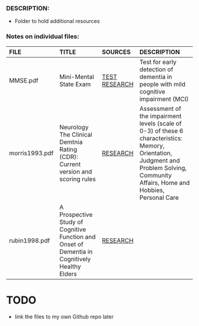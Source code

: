 ### DESCRIPTION:

- Folder to hold additional resources

### Notes on individual files:


| FILE           | TITLE                                                                                         | SOURCES                                                                                                                   | DESCRIPTION                                                                                                                                                                          |
| :--------------- | :---------------------------------------------------------------------------------------------- | :-------------------------------------------------------------------------------------------------------------------------- | :------------------------------------------------------------------------------------------------------------------------------------------------------------------------------------- |
| MMSE.pdf       | Mini-Mental State Exam                                                                        | [TEST](https://www.dementiacarecentral.com/mini-mental-state-exam/) [RESEARCH](https://pubmed.ncbi.nlm.nih.gov/34313331/) | Test for early detection of dementia in people with mild cognitive impairment (MCI)                                                                                                  |
| morris1993.pdf | Neurology The Clinical Demtnia Rating (CDR): Current version and scoring rules                | [RESEARCH](https://pubmed.ncbi.nlm.nih.gov/8232972/)                                                                      | Assessment of the impairment levels (scale of 0-3) of these 6 characteristics: Memory, Orientation, Judgment and Problem Solving, Community Affairs, Home and Hobbies, Personal Care |
| rubin1998.pdf  | A Prospective Study of Cognitive Function and Onset of Dementia in Cognitively Healthy Elders | [RESEARCH](https://jamanetwork.com/journals/jamaneurology/fullarticle/1032903)                                            |                                                                                                                                                                                      |

# TODO

- link the files to my own Github repo later
